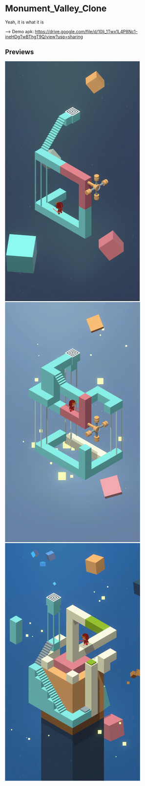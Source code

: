 # Monument_Valley_Clone
 Yeah, it is what it is

--> Demo apk: https://drive.google.com/file/d/10lj_1Twx1L4P8Nc1-ineHDgTwBThgT9Q/view?usp=sharing

## Previews
<img src ="MV_1.png">
<img src ="MV_2.png">
<img src ="MV_3.png">

